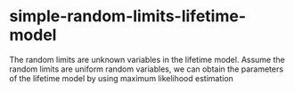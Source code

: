 # simple-random-limits-lifetime-model
The random limits are unknown variables in the lifetime model. Assume the random limits are uniform random variables, we can obtain the parameters of the lifetime model by using maximum likelihood estimation
